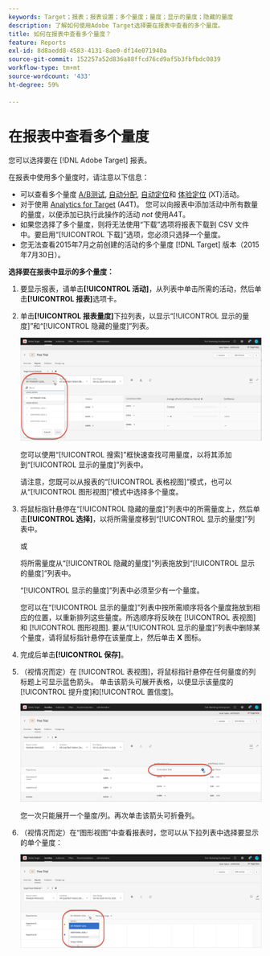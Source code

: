 ```yaml
---
keywords: Target；报表；报表设置；多个量度；量度；显示的量度；隐藏的量度
description: 了解如何使用Adobe Target选择要在报表中查看的多个量度。
title: 如何在报表中查看多个量度？
feature: Reports
exl-id: 8d8aedd8-4583-4131-8ae0-df14e071940a
source-git-commit: 152257a52d836a88ffcd76cd9af5b3fbfbdc0839
workflow-type: tm+mt
source-wordcount: '433'
ht-degree: 59%

---
```


# 在报表中查看多个量度

您可以选择要在 [!DNL Adobe Target] 报表。

在报表中使用多个量度时，请注意以下信息：

* 可以查看多个量度 [A/B测试](/help/main/c-activities/t-test-ab/test-ab.md), [自动分配](/help/main/c-activities/automated-traffic-allocation/automated-traffic-allocation.md), [自动定位](/help/main/c-activities/auto-target/auto-target-to-optimize.md)和 [体验定位](/help/main/c-activities/t-experience-target/experience-target.md) (XT)活动。
* 对于使用 [Analytics for Target](/help/main/c-integrating-target-with-mac/a4t/a4t.md) (A4T)。 您可以向报表中添加活动中所有数量的量度，以便添加已执行此操作的活动 *not* 使用A4T。
* 如果您选择了多个量度，则将无法使用“[](/help/main/c-reports/downloading-data-in-csv-file.md)下载”选项将报表下载到 CSV 文件中。要启用“[!UICONTROL 下载]”选项，您必须只选择一个量度。
* 您无法查看2015年7月之前创建的活动的多个量度 [!DNL Target] 版本（2015年7月30日）。

**选择要在报表中显示的多个量度：**

1. 要显示报表，请单击&#x200B;**[!UICONTROL 活动]**，从列表中单击所需的活动，然后单击&#x200B;**[!UICONTROL 报表]**&#x200B;选项卡。
1. 单击&#x200B;**[!UICONTROL 报表量度]**&#x200B;下拉列表，以显示“[!UICONTROL 显示的量度]”和“[!UICONTROL 隐藏的量度]”列表。

   ![](assets/multiple_metrics.png)

   您可以使用“[!UICONTROL 搜索]”框快速查找可用量度，以将其添加到“[!UICONTROL 显示的量度]”列表中。

   请注意，您既可以从报表的“[!UICONTROL 表格视图]”模式，也可以从“[!UICONTROL 图形视图]”模式中选择多个量度。

1. 将鼠标指针悬停在“[!UICONTROL 隐藏的量度]”列表中的所需量度上，然后单击&#x200B;**[!UICONTROL 选择]**，以将所需量度移到“[!UICONTROL 显示的量度]”列表中。

   或

   将所需量度从“[!UICONTROL 隐藏的量度]”列表拖放到“[!UICONTROL 显示的量度]”列表中。

   “[!UICONTROL 显示的量度]”列表中必须至少有一个量度。

   您可以在“[!UICONTROL 显示的量度]”列表中按所需顺序将各个量度拖放到相应的位置，以重新排列这些量度。所选顺序将反映在 [!UICONTROL 表视图] 和 [!UICONTROL 图形视图]. 要从“[!UICONTROL 显示的量度]”列表中删除某个量度，请将鼠标指针悬停在该量度上，然后单击 **X** 图标。

1. 完成后单击&#x200B;**[!UICONTROL 保存]**。
1. （视情况而定）在 [!UICONTROL 表视图]，将鼠标指针悬停在任何量度的列标题上可显示蓝色箭头。 单击该箭头可展开表格，以便显示该量度的[!UICONTROL 提升度]和[!UICONTROL 置信度]。

   ![](assets/multiple_metrics_table.png)

   您一次只能展开一个量度/列。再次单击该箭头可折叠列。

1. （视情况而定）在“图形视图”中查看报表时，您可以从下拉列表中选择要显示的单个量度：

   ![](assets/multiple_metrics_graph.png)
